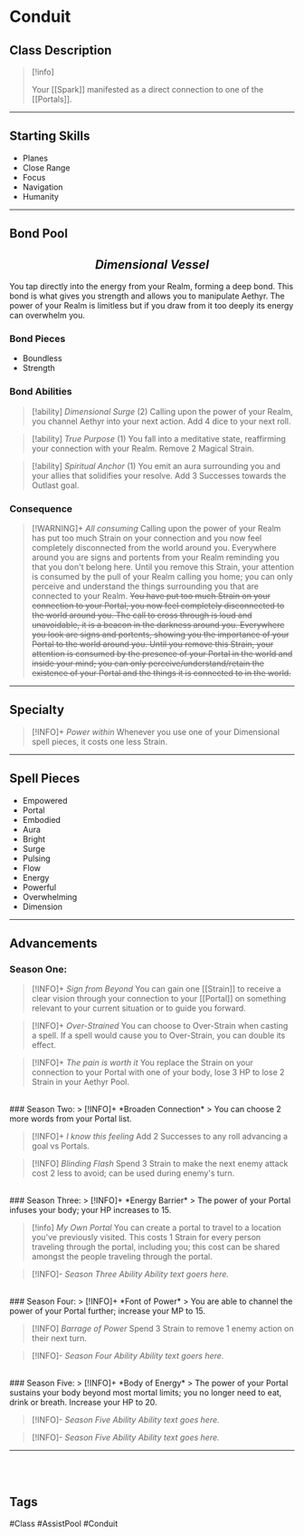# Conduit

## Class Description
> [!info]
> 
> 
> Your [[Spark]] manifested as a direct connection to one of the [[Portals]].

***
## Starting Skills
- Planes
- Close Range
- Focus
- Navigation
- Humanity

***
## Bond Pool 
<h2><i><center>Dimensional Vessel</i></h2></center>
You tap directly into the energy from your Realm, forming a deep bond. This bond is what gives you strength and allows you to manipulate Aethyr. The power of your Realm is limitless but if you draw from it too deeply its energy can overwhelm you.

### Bond Pieces
- Boundless
- Strength

### Bond Abilities

> [!ability] *Dimensional Surge* (2)
> Calling upon the power of your Realm, you channel Aethyr into your next action. Add 4 dice to your next roll. 

> [!ability] *True Purpose* (1)
> You fall into a meditative state, reaffirming your connection with your Realm. Remove 2 Magical Strain.

> [!ability] *Spiritual Anchor* (1)
> You emit an aura surrounding you and your allies that solidifies your resolve. Add 3 Successes towards the Outlast goal.

### Consequence
> [!WARNING]+  *All consuming*
> Calling upon the power of your Realm has put too much Strain on your connection and you now feel completely disconnected from the world around you. Everywhere around you are signs and portents from your Realm reminding you that you don't belong here. Until you remove this Strain, your attention is consumed by the pull of your Realm calling you home; you can only perceive and understand the things surrounding you that are connected to your Realm.
> ~~You have put too much Strain on your connection to your Portal, you now feel completely disconnected to the world around you. The call to cross through is loud and unavoidable, it is a beacon in the darkness around you. Everywhere you look are signs and portents, showing you the importance of your Portal to the world around you. Until you remove this Strain, your attention is consumed by the presence of your Portal in the world and inside your mind; you can only perceive/understand/retain the existence of your Portal and the things it is connected to in the world.~~

***
## Specialty
> [!INFO]+ *Power within* 
> Whenever you use one of your Dimensional spell pieces, it costs one less Strain.

***
## Spell Pieces
- Empowered
- Portal
- Embodied
- Aura
- Bright
- Surge
- Pulsing
- Flow
- Energy
- Powerful
- Overwhelming
- Dimension

---
## Advancements

### Season One:
> [!INFO]+ *Sign from Beyond* 
> You can gain one [[Strain]]  to receive a clear vision through your connection to your [[Portal]] on something relevant to your current situation or to guide you forward.

>[!INFO]+ *Over-Strained* 
> You can choose to Over-Strain when casting a spell. If a spell would cause you to Over-Strain, you can double its effect.

> [!INFO]+ *The pain is worth it* 
> You replace the Strain on your connection to your Portal with one of your body, lose 3 HP to lose 2 Strain in your Aethyr Pool.
<br>
### Season Two:
> [!INFO]+ *Broaden Connection* 
> You can choose 2 more words from your Portal list. 

> [!INFO]+ *I know this feeling* 
> Add 2 Successes to any roll advancing a goal vs Portals.

> [!INFO] *Blinding Flash* 
> Spend 3 Strain to make the next enemy attack cost 2 less to avoid; can be used during enemy's turn.
<br>
### Season Three:
> [!INFO]+ *Energy Barrier* 
> The power of your Portal infuses your body; your HP increases to 15.

> [!info] *My Own Portal*
> You can create a portal to travel to a location you've previously visited. This costs 1 Strain for every person traveling through the portal, including you; this cost can be shared amongst the people traveling through the portal.

> [!INFO]- *Season Three Ability* 
> *Ability text goers here.*
<br>
### Season Four:
> [!INFO]+ *Font of Power* 
> You are able to channel the power of your Portal further; increase your MP to 15.

> [!INFO] *Barrage of Power* 
> Spend 3 Strain to remove 1 enemy action on their next turn.

> [!INFO]- *Season Four Ability* 
> *Ability text goers here.*
<br>
### Season Five:
> [!INFO]+ *Body of Energy* 
> The power of your Portal sustains your body beyond most mortal limits; you no longer need to eat, drink or breath. Increase your HP to 20.

> [!INFO]- *Season Five Ability* 
> *Ability text goes here.*

> [!INFO]- *Season Five Ability* 
> *Ability text goes here.*

 --- 
<br>

<br>

## Tags
#Class #AssistPool #Conduit
